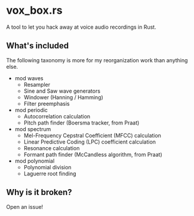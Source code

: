 # vox_box.rs

A tool to let you hack away at voice audio recordings in Rust.

## What's included

The following taxonomy is more for my reorganization work than anything else.

* mod waves
    * Resampler
    * Sine and Saw wave generators
    * Windower (Hanning / Hamming)
    * Filter preemphasis
* mod periodic
    * Autocorrelation calculation
    * Pitch path finder (Boersma tracker, from Praat)
* mod spectrum
    * Mel-Frequency Cepstral Coefficient (MFCC) calculation
    * Linear Predictive Coding (LPC) coefficient calculation
    * Resonance calculation
    * Formant path finder (McCandless algorithm, from Praat)
* mod polynomial
    * Polynomial division
    * Laguerre root finding

## Why is it broken?

Open an issue!
